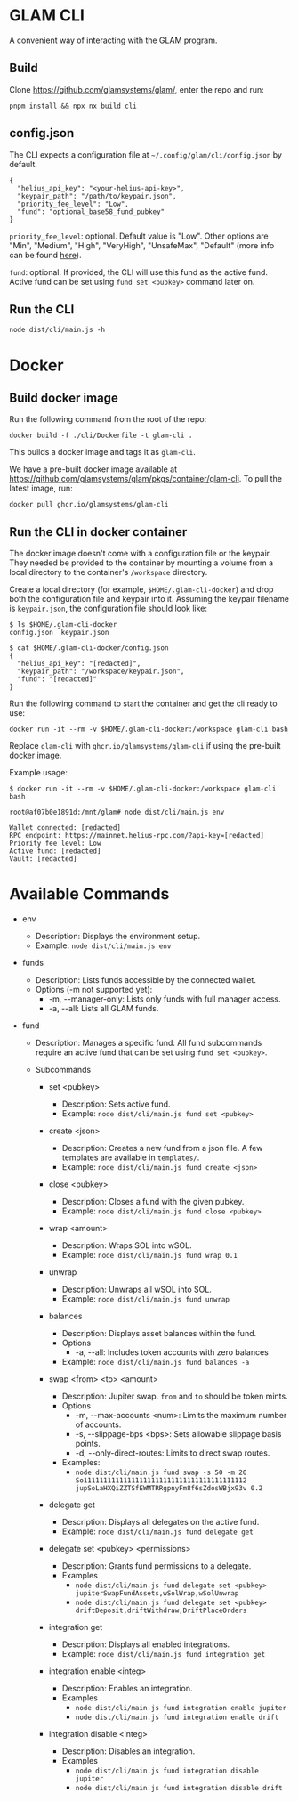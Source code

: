# GLAM CLI

A convenient way of interacting with the GLAM program.

## Build

Clone https://github.com/glamsystems/glam/, enter the repo and run:

```
pnpm install && npx nx build cli
```

## config.json

The CLI expects a configuration file at `~/.config/glam/cli/config.json` by default.

```
{
  "helius_api_key": "<your-helius-api-key>",
  "keypair_path": "/path/to/keypair.json",
  "priority_fee_level": "Low",
  "fund": "optional_base58_fund_pubkey"
}
```

`priority_fee_level`: optional. Default value is "Low". Other options are "Min", "Medium", "High", "VeryHigh", "UnsafeMax", "Default" (more info can be found [here](https://docs.helius.dev/solana-apis/priority-fee-api)).

`fund`: optional. If provided, the CLI will use this fund as the active fund. Active fund can be set using `fund set <pubkey>` command later on.

## Run the CLI

```
node dist/cli/main.js -h
```

# Docker

## Build docker image

Run the following command from the root of the repo:

```
docker build -f ./cli/Dockerfile -t glam-cli .
```

This builds a docker image and tags it as `glam-cli`.

We have a pre-built docker image available at https://github.com/glamsystems/glam/pkgs/container/glam-cli. To pull the latest image, run:

```
docker pull ghcr.io/glamsystems/glam-cli
```

## Run the CLI in docker container

The docker image doesn't come with a configuration file or the keypair. They needed be provided to the container by mounting a volume from a local directory to the container's `/workspace` directory.

Create a local directory (for example, `$HOME/.glam-cli-docker`) and drop both the configuration file and keypair into it. Assuming the keypair filename is `keypair.json`, the configuration file should look like:

```
$ ls $HOME/.glam-cli-docker
config.json  keypair.json

$ cat $HOME/.glam-cli-docker/config.json
{
  "helius_api_key": "[redacted]",
  "keypair_path": "/workspace/keypair.json",
  "fund": "[redacted]"
}
```

Run the following command to start the container and get the cli ready to use:

```
docker run -it --rm -v $HOME/.glam-cli-docker:/workspace glam-cli bash
```

Replace `glam-cli` with `ghcr.io/glamsystems/glam-cli` if using the pre-built docker image.

Example usage:

```
$ docker run -it --rm -v $HOME/.glam-cli-docker:/workspace glam-cli bash

root@af07b0e1891d:/mnt/glam# node dist/cli/main.js env

Wallet connected: [redacted]
RPC endpoint: https://mainnet.helius-rpc.com/?api-key=[redacted]
Priority fee level: Low
Active fund: [redacted]
Vault: [redacted]
```

# Available Commands

- env

  - Description: Displays the environment setup.
  - Example: `node dist/cli/main.js env`

- funds

  - Description: Lists funds accessible by the connected wallet.
  - Options (-m not supported yet):
    - -m, --manager-only: Lists only funds with full manager access.
    - -a, --all: Lists all GLAM funds.

- fund

  - Description: Manages a specific fund. All fund subcommands require an active fund that can be set using `fund set <pubkey>`.
  - Subcommands

    - set \<pubkey>

      - Description: Sets active fund.
      - Example: `node dist/cli/main.js fund set <pubkey>`

    - create \<json>

      - Description: Creates a new fund from a json file. A few templates are available in `templates/`.
      - Example: `node dist/cli/main.js fund create <json>`

    - close \<pubkey>

      - Description: Closes a fund with the given pubkey.
      - Example: `node dist/cli/main.js fund close <pubkey>`

    - wrap \<amount>

      - Description: Wraps SOL into wSOL.
      - Example: `node dist/cli/main.js fund wrap 0.1`

    - unwrap

      - Description: Unwraps all wSOL into SOL.
      - Example: `node dist/cli/main.js fund unwrap`

    - balances

      - Description: Displays asset balances within the fund.
      - Options
        - -a, --all: Includes token accounts with zero balances
      - Example: `node dist/cli/main.js fund balances -a`

    - swap \<from> \<to> \<amount>

      - Description: Jupiter swap. `from` and `to` should be token mints.
      - Options
        - -m, --max-accounts \<num>: Limits the maximum number of accounts.
        - -s, --slippage-bps \<bps>: Sets allowable slippage basis points.
        - -d, --only-direct-routes: Limits to direct swap routes.
      - Examples:
        - `node dist/cli/main.js fund swap -s 50 -m 20 So11111111111111111111111111111111111111112 jupSoLaHXQiZZTSfEWMTRRgpnyFm8f6sZdosWBjx93v 0.2`

    - delegate get

      - Description: Displays all delegates on the active fund.
      - Example: `node dist/cli/main.js fund delegate get`

    - delegate set \<pubkey> \<permissions>

      - Description: Grants fund permissions to a delegate.
      - Examples
        - `node dist/cli/main.js fund delegate set <pubkey> jupiterSwapFundAssets,wSolWrap,wSolUnwrap`
        - `node dist/cli/main.js fund delegate set <pubkey> driftDeposit,driftWithdraw,DriftPlaceOrders`

    - integration get

      - Description: Displays all enabled integrations.
      - Example: `node dist/cli/main.js fund integration get`

    - integration enable \<integ>

      - Description: Enables an integration.
      - Examples
        - `node dist/cli/main.js fund integration enable jupiter`
        - `node dist/cli/main.js fund integration enable drift`

    - integration disable \<integ>
      - Description: Disables an integration.
      - Examples
        - `node dist/cli/main.js fund integration disable jupiter`
        - `node dist/cli/main.js fund integration disable drift`
